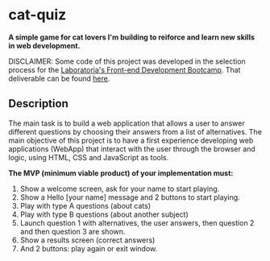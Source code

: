 # cat-quiz

**A simple game for cat lovers
I'm building to reiforce and learn new skills in web development.**

DISCLAIMER: Some code of this project was developed in the selection process
for the [Laboratoria's Front-end Development Bootcamp](https://github.com/Laboratoria/bootcamp/blob/main/README.md). That deliverable can be found [here](https://trivia.josselynludena.repl.co/).

## Description

The main task is to build a web application that allows a user to answer
different questions by choosing their answers from a list of alternatives.
The main objective of this project is to have a first experience developing
web applications (WebApp) that interact with the user through the browser and logic,
using HTML, CSS and JavaScript as tools.

**The MVP (minimum viable product) of your implementation must:**

1. Show a welcome screen, ask for your name to start playing.
2. Show a Hello [your name] message and 2 buttons to start playing.
3. Play with type A questions (about cats)
4. Play with type B questions (about another subject)
5. Launch question 1 with alternatives, the user answers, then question 2 and then question 3 are shown.
6. Show a results screen (correct answers)
7. And 2 buttons: play again or exit window.
